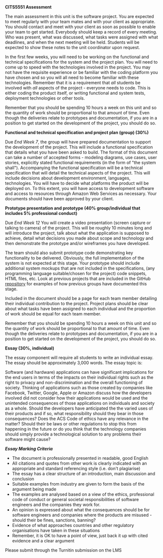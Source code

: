 **CITS5551 Assessment**

The main assessment in this unit is the software project. You are expected to meet regularly with your team mates and with your client as appropriate. You should contact and meet with your client as soon as possible to enable your team to get started. Everybody should keep a record of every meeting. Who was present, what was discussed, what tasks were assigned with what deadlines, and when the next meeting will be held. Students will be expected to show these notes to the unit coordinator upon request.

In the first few weeks, you will need to be working on the functional and technical specifications for the system and the project plan. You will need to come up to speed with the technologies involved in the project. You may not have the requisite experience or be familiar with the coding platform you have chosen and so you will all need to become familiar with these technologies. Remember that it is a requirement that *all* students be involved with *all* aspects of the project - everyone needs to code. This is either coding the product itself, or writing functional and system tests, deployment technologies or other tools.

Remember that you should be spending 10 hours a week on this unit and so the quantity of work should be proportional to that amount of time. Even though the deliveries relate to prototypes and documentation, if you are in a position to get started on the development of the project, you should do so.

**Functional and technical specification and project plan (group) (30%)**

Due *End Week 7*, the group will have prepared documentation to support the development of the project. This will include a functional specification that details what you have been asked to build. The format of this document can take a number of accepted forms - modeling diagrams, use cases, user stories, explicitly stated functional requirements (in the form of "the system shall"). Accompanying the functional specification will be a technical specification that will detail the technical aspects of the project. This will include decisions about development environment, languages, technologies. You will have to decide what platforms the product will be deployed on. To this extent, you will have access to development software and access to resources through Amazon Web Services as necessary. Your documents should have been approved by your client.

**Prototype presentation and prototype (40% group/individual that includes 5% professional conduct)**

Due *End Week 12* You will create a video presentation (screen capture or talking to camera) of the project. This will be roughly 10 minutes long and will introduce the project, talk about what the application is supposed to achieve, detail what decisions you made about scope and technology and then demonstrate the prototype and/or wireframes you have developed. 

 The team should also submit prototype code demonstrating key functionality to be delivered. Obviously, the full implementation of the system is not expected at this stage. Your prototype should include additional system mockups that are not included in the specifications, (any programming language suitable/chosen for the project) code snippets, HTML files, etc. Look at previous projects that are included in the GitHub [repository](https://github.com/uwacsp/CITS555X) for examples of how previous groups have documented this stage.

Included in the document should be a page for each team member detailing their individual contribution to the project. Project plans should be clear about what tasks have been assigned to each individual and the proportion of work should be equal for each team member.

Remember that you should be spending 10 hours a week on this unit and so the quantity of work should be proportional to that amount of time. Even though the deliveries relate to prototypes and documentation, if you are in a position to get started on the development of the project, you should do so.

**Essay (30%, individual)**

The essay component will require all students to write an individual essay. The essay should be approximately 3,000 words. The essay topic is:

Software (and hardware) applications can have significant implications for the end users in terms of the impacts on their  individual rights such as the right to privacy and non-discrimination and the overall functioning of society. Thinking of applications such as those created by companies like Facebook, Twitter, Google, Apple or Amazon discuss how the developers involved did not consider how their applications would be used and the unintended consequences of those applications on individuals and society as a whole. Should the developers have anticipated the the varied uses of their products and if so, what responsibility should they bear in those consequences? Does the  ACS Code of ethics have any relevance in the matter? Should their be laws or other regulations to stop this from happening in the future or do you think that the technology companies should simply provide a technological solution to any problems their software might cause?

***Essay Marking Criteria***

 * The document is professionally  presented in readable, good English
 * All citations and quotes from other work is clearly indicated with an appropriate and standard referencing style (i.e. don't plagiarise)
 * The essay has a clear structure of an introduction, main discussion and conclusion
 * Suitable examples from industry are given to form the basis of the argument being made
 * The examples are analysed based on a view of the ethics, professional code of conduct or general societal responsibilities of software engineers and the companies they work for.
 * An opinion is expressed about what the consequences should be for software engineers and companies where the products are misused - should their be fines, sanctions, banning?
 * Evidence of what approaches countries and other regulatory organisations have taken in these situations
 * Remember, it is OK to have a point of view, just back it up with cited evidence and a clear argument

Please submit through the Turnitin submission on the LMS

